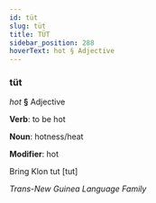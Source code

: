 ```yaml
---
id: tüt
slug: tüt
title: TÜT
sidebar_position: 288
hoverText: hot § Adjective
---
```


### tüt

*hot* **§** Adjective

**Verb**: to be hot

**Noun**: hotness/heat

**Modifier**: hot

Bring Klon tut [tut]

*Trans-New Guinea Language Family*